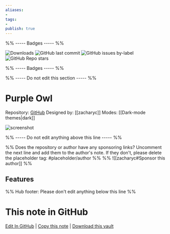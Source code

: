 ```yaml
---
aliases:
- 
tags: 
- 
publish: true
---
```


%% ----- Badges ----- %%

![Downloads](https://img.shields.io/badge/downloads-5220-573E7A?style=for-the-badge&logo=)
![GitHub last commit](https://img.shields.io/github/last-commit/zacharyc/purple-owl-theme?color=573E7A&label=last%20update&logo=github&style=for-the-badge)
![GitHub issues by-label](https://img.shields.io/github/issues/zacharyc/purple-owl-theme/help%20wanted?color=573E7A&logo=github&style=for-the-badge) 
![GitHub Repo stars](https://img.shields.io/github/stars/zacharyc/purple-owl-theme?color=573E7A&logo=github&style=for-the-badge)

%% ----- Badges ----- %%

%% ----- Do not edit this section ----- %%

# Purple Owl

Repository: [GitHub](https://github.com/zacharyc/purple-owl-theme)
Designed by: [[zacharyc]]
Modes: [[Dark-mode themes|dark]]



![screenshot](https://github.com/zacharyc/purple-owl-theme/raw/HEAD/purple-owl-theme.png)

%% ----- Do not edit anything above this line ----- %% 

%% Does the repository or author have any sponsoring links? Uncomment the next line and add them to the author's note. If they don't, please delete the placeholder tag: #placeholder/author %%
%% ![[zacharyc#Sponsor this author]] %%


## Features



%% Hub footer: Please don't edit anything below this line %%

# This note in GitHub

<span class="git-footer">[Edit In GitHub](https://github.dev/obsidian-community/obsidian-hub/blob/main/02%20-%20Community%20Expansions/02.05%20All%20Community%20Expansions/Themes/Purple%20Owl.md "git-hub-edit-note") | [Copy this note](https://raw.githubusercontent.com/obsidian-community/obsidian-hub/main/02%20-%20Community%20Expansions/02.05%20All%20Community%20Expansions/Themes/Purple%20Owl.md "git-hub-copy-note") | [Download this vault](https://github.com/obsidian-community/obsidian-hub/archive/refs/heads/main.zip "git-hub-download-vault") </span>
